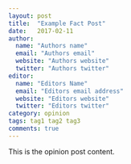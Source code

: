 ```yaml
---
layout: post
title:  "Example Fact Post"
date:   2017-02-11
author:
  name: "Authors name"
  email: "Authors email"
  website: "Authors website"
  twitter: "Authors twitter"
editor:
  name: "Editors Name"
  email: "Editors email address"
  website: "Editors website"
  twitter: "Editors twitter"
category: opinion
tags: tag1 tag2 tag3
comments: true
---
```

This is the opinion post content.
